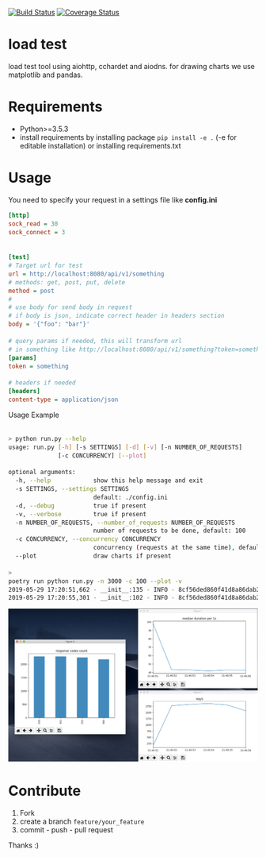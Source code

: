 
[![Build Status](https://travis-ci.org/sonic182/load_test_aiohttp.svg?branch=master)](https://travis-ci.org/sonic182/load_test_aiohttp)
[![Coverage Status](https://coveralls.io/repos/github/sonic182/load_test_aiohttp/badge.svg?branch=master)](https://coveralls.io/github/sonic182/load_test_aiohttp?branch=master)

# load test

load test tool using aiohttp, cchardet and aiodns. for drawing charts we use matplotlib and pandas.

# Requirements

* Python>=3.5.3
* install requirements by installing package `pip install -e .` (-e for editable installation) or installing requirements.txt


# Usage

You need to specify your request in a settings file like **config.ini**

```ini
[http]
sock_read = 30
sock_connect = 3


[test]
# Target url for test
url = http://localhost:8080/api/v1/something
# methods: get, post, put, delete
method = post
#
# use body for send body in request
# if body is json, indicate correct header in headers section
body = '{"foo": "bar"}'

# query params if needed, this will transform url
# in something like http://localhost:8080/api/v1/something?token=something
[params]
token = something

# headers if needed
[headers]
content-type = application/json
```

Usage Example
```bash

> python run.py --help
usage: run.py [-h] [-s SETTINGS] [-d] [-v] [-n NUMBER_OF_REQUESTS]
              [-c CONCURRENCY] [--plot]

optional arguments:
  -h, --help            show this help message and exit
  -s SETTINGS, --settings SETTINGS
                        default: ./config.ini
  -d, --debug           true if present
  -v, --verbose         true if present
  -n NUMBER_OF_REQUESTS, --number_of_requests NUMBER_OF_REQUESTS
                        number of requests to be done, default: 100
  -c CONCURRENCY, --concurrency CONCURRENCY
                        concurrency (requests at the same time), default: 10
  --plot                draw charts if present

> 
poetry run python run.py -n 3000 -c 100 --plot -v
2019-05-29 17:20:51,662 - __init__:135 - INFO - 8cf56ded860f41d8a86dab2aed05218f - Starting script... -
2019-05-29 17:20:55,301 - __init__:102 - INFO - 8cf56ded860f41d8a86dab2aed05218f - done - min=14.54ms; max=212.21ms; mean=109.36ms; req/s=600.0; req/q_std=333.7; stdev=24.65; codes.200=3000; concurrency=100; requests=3000;
```

![Preview1](./charts.jpg)

# Contribute

1. Fork
2. create a branch `feature/your_feature`
3. commit - push - pull request

Thanks :)

